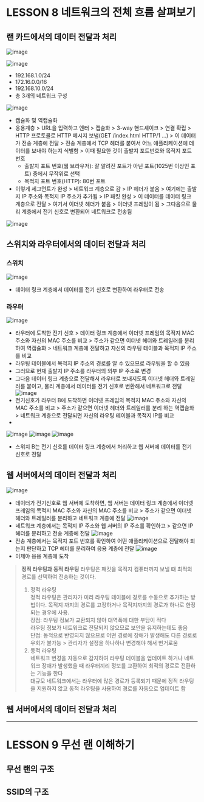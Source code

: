 
# LESSON 8 네트워크의 전체 흐름 살펴보기

## 랜 카드에서의 데이터 전달과 처리
![image](https://user-images.githubusercontent.com/87118337/148229829-e2fa5098-5357-4702-bf6f-80c11e2b19a9.png)

![image](https://user-images.githubusercontent.com/87118337/148231063-3b48d436-bbd8-49b1-9e11-e2143584edb0.png)
- 192.168.1.0/24
- 172.16.0.0/16
- 192.168.10.0/24
- 총 3개의 네트워크 구성

![image](https://user-images.githubusercontent.com/87118337/148231152-2d78db95-414b-4a2a-8c89-5f48d2e3ea60.png)
- 캡슐화 및 역캡슐화 
- 응용계층 > URL을 입력하고 엔터 > 캡슐화 > 3-way 핸드셰이크 > 연결 확립 > HTTP 프로토콜로 HTTP 메시지 보냄(GET /index.html HTTP/1 ...) > 이 데이터가 전송 계층에 전달 > 전송 계층에서 TCP 헤더를 붙여서 어느 애플리케이션에 데이터를 보내야 하는지 식별함 > 이때 필요한 것이 출발지 포트번호와 목적지 포트 번호 
  - 출발지 포트 번호(웹 브라우저): 잘 알려진 포트가 아닌 포트(1025번 이상인 포트) 중에서 무작위로 선택
  - 목적지 포트 번호(HTTP): 80번 포트
- 이렇게 세그먼트가 완성 > 네트워크 계층으로 감 > IP 헤더가 붙음 > 여기에는 출발지 IP 주소와 목적지 IP 주소가 추가됨 > IP 패킷 완성 > 이 데이터를 데이터 링크 계층으로 전달 > 여기서 이더넷 헤더가 붙음 > 이더넷 프레임이 됨 > 그다음으로 물리 계층에서 전기 신호로 변환되어 네트워크로 전송됨 

![image](https://user-images.githubusercontent.com/87118337/148391504-9d36658a-490d-4884-bfa5-99790c60de9b.png)

## 스위치와 라우터에서의 데이터 전달과 처리

### 스위치
![image](https://user-images.githubusercontent.com/87118337/148394332-320616a7-2058-4bae-8cd5-627b465756e0.png)
- 데이터 링크 계층에서 데이터를 전기 신호로 변환하여 라우터로 전송

### 라우터
![image](https://user-images.githubusercontent.com/87118337/148394638-243aaaff-d533-4feb-91bf-62583e45d800.png)
- 라우터에 도착한 전기 신호 > 데이터 링크 계층에서 이더넷 프레임의 목적지 MAC 주소와 자신의 MAC 주소를 비교 > 주소가 같으면 이더넷 헤더와 트레일러를 분리하여 역캡슐화 > 네트워크 계층에 전달하고 자신의 라우팅 테이블과 목적지 IP 주소를 비교
- 라우팅 테이블에서 목적지 IP 주소의 경로를 알 수 있으므로 라우팅을 할 수 있음
- 그러므로 현재 출발지 IP 주소를 라우터의 외부 IP 주소로 변경
- 그다음 데이터 링크 계층으로 전달해서 라우터로 보내지도록 이더넷 헤더와 트레일러를 붙이고, 물리 계층에서 데이터를 전기 신호로 변환해서 네트워크로 전달
![image](https://user-images.githubusercontent.com/87118337/148394900-937bc00a-20ce-4328-820b-ed2a8c68bdc0.png)
- 전기신호가 라우터 B에 도착하면 이더넷 프레임의 목적지 MAC 주소와 자신의 MAC 주소를 비교 > 주소가 같으면 이더넷 헤더와 트레일러를 분리 하는 역캡슐화 > 네트워크 계층으로 전달되면 자신의 라우팅 테이블과 목적지 IP를 비교
- 
![image](https://user-images.githubusercontent.com/87118337/148395921-0194238b-bd9a-4b05-bd33-8bd4bc8db8ea.png)
![image](https://user-images.githubusercontent.com/87118337/148399908-5b42f3f1-5ca9-43e7-bf6b-bab9c5b1aa06.png)
![image](https://user-images.githubusercontent.com/87118337/148400479-5cbd94cf-52ba-4861-b37a-3f6afeca6b87.png)
- 스위치 B는 전기 신호를 데이터 링크 계층에서 처리하고 웹 서버에 데이터를 전기 신호로 전달

## 웹 서버에서의 데이터 전달과 처리
![image](https://user-images.githubusercontent.com/87118337/148404389-70d49748-d30b-4ddf-b4f2-76d057b2fca4.png)
- 데이터가 전기신호로 웹 서버에 도착하면, 웹 서버는 데이터 링크 계층에서 이더넷 프레임의 목적지 MAC 주소와 자신의 MAC 주소를 비교 > 주소가 같으면 이더넷 헤더와 트레일러를 분리하고 네트워크 계층에 전달
![image](https://user-images.githubusercontent.com/87118337/148404480-3856f93a-3b7e-4dbf-a0a0-af36df2636e5.png)
- 네트워크 계층에서는 목적지 IP 주소와 웹 서버의 IP 주소를 확인하고 > 같으면 IP 헤더를 분리하고 전송 계층에 전달
![image](https://user-images.githubusercontent.com/87118337/148404669-4d56af14-ec1e-46ba-a3a3-41317a9bf28b.png)
- 전송 계층에서는 목적지 포트 번호를 확인하여 어떤 애플리케이션으로 전달해야 되는지 판단하고 TCP 헤더를 분리하여 응용 계층에 전달
![image](https://user-images.githubusercontent.com/87118337/148404806-8becd957-8527-46cb-a605-1d23f827cba0.png)
- 이제야 응용 계층에 도착

> **정적 라우팅과 동적 라우팅**
> 라우팅은 패킷을 목적지 컴퓨터까지 보낼 떄 최적의 경로를 선택하여 전송하는 것이다.
> 1. 정적 라우팅     
> 정적 라우팅은 관리자가 미리 라우팅 테이블에 경로를 수동으로 추가하는 방법이다. 목적지 까지의 경로를 고정하거나 목적지까지의 경로가 하나로 한정되는 경우에 사용.      
> 장점: 라우팅 정보가 교환되지 않아 대역폭에 대한 부담이 적다      
> 라우팅 정보가 네트워크로 전달되지 않으므로 보안을 유지하는데도 좋음     
> 단점: 동적으로 반영되지 않으므로 어떤 경로에 장애가 발생해도 다른 경로로 우회가 불가능 > 관리자가 설정을 하나하나 변경해야 해서 번거로움      
> 2. 동적 라우팅     
> 네트워크 변경을 자동으로 감지하여 라우팅 테이블을 업데이트 하거나 네트워크 장애가 발생했을 때 라우터끼리 정보를 교환하여 최적의 경로로 전환하는 기능을 한다     
> 대규모 네트워크에서는 라우터에 많은 경로가 등록되기 때문에 정적 라우팅을 지원하지 않고 동적 라우팅을 사용하여 경로를 자동으로 업데이트 함     


## 웹 서버에서의 데이터 전달과 처리

---

# LESSON 9 무선 랜 이해하기

## 무선 랜의 구조

## SSID의 구조
